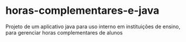 # horas-complementares-e-java

Projeto de um aplicativo java para uso interno em instituições de ensino, para gerenciar horas complementares de alunos 
